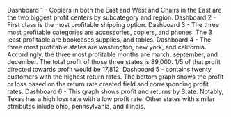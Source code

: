 
Dashboard 1 - Copiers in both the East and West and Chairs in the East are the two biggest profit centers by subcategory and region. [
](https://public.tableau.com/authoring/Chapter5project/Dashboard1#4)
Dashboard 2 - First class is the most profitable shipping option. 
Dashboard 3 - The three most profitable categories are accessories, copiers, and phones. The 3 least profitable are bookcases,supplies, and tables. [
](https://public.tableau.com/authoring/Chapter5project/Dashboard3#4)
Dashboard 4 - The three most profitable states are washington, new york, and california. Accordingly, the three most profitable months are march, september, and december. The total profit of those three states is 89,000. 1/5 of that profit directed towards profit would be 17,812.
[
](https://public.tableau.com/authoring/Chapter5project/Dashboard4#4)
Dashboard 5 - contains twenty customers with the highest return rates. The bottom graph shows the profit or loss based on the return rate created field and corresponding profit rates. [
](https://public.tableau.com/authoring/Chapter5project/Dashboard5#4)
Dashboard 6 - This graph shows profit and returns by State. Notably, Texas has a high loss rate with a low profit rate. Other states with similar atrributes inlude ohio, pennsylvania, and illinois. [
](https://public.tableau.com/authoring/Chapter5project/Dashboard6#4)
